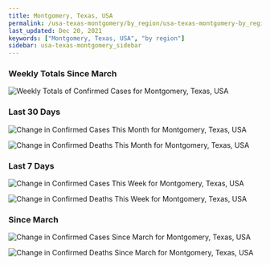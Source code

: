 ```yaml
---
title: Montgomery, Texas, USA
permalink: /usa-texas-montgomery/by_region/usa-texas-montgomery-by_region.html
last_updated: Dec 20, 2021
keywords: ["Montgomery, Texas, USA", "by region"]
sidebar: usa-texas-montgomery_sidebar
---
```


<h3>Weekly Totals Since March</h3>

![Weekly Totals of Confirmed Cases for Montgomery, Texas, USA](/covid_tracker/images/graphs/usa-texas-montgomery-weekly_totals_graph.png)

<h3>Last 30 Days</h3>

![Change in Confirmed Cases This Month for Montgomery, Texas, USA](/covid_tracker/images/graphs/usa-texas-montgomery-delta_confirmed-30_days_graph.png)

![Change in Confirmed Deaths This Month for Montgomery, Texas, USA](/covid_tracker/images/graphs/usa-texas-montgomery-delta_deaths-30_days_graph.png)

<h3>Last 7 Days</h3>

![Change in Confirmed Cases This Week for Montgomery, Texas, USA](/covid_tracker/images/graphs/usa-texas-montgomery-delta_confirmed-7_days_graph.png)

![Change in Confirmed Deaths This Week for Montgomery, Texas, USA](/covid_tracker/images/graphs/usa-texas-montgomery-delta_deaths-7_days_graph.png)

<h3>Since March</h3>

![Change in Confirmed Cases Since March for Montgomery, Texas, USA](/covid_tracker/images/graphs/usa-texas-montgomery-delta_confirmed-since_march_graph.png)

![Change in Confirmed Deaths Since March for Montgomery, Texas, USA](/covid_tracker/images/graphs/usa-texas-montgomery-delta_deaths-since_march_graph.png)
